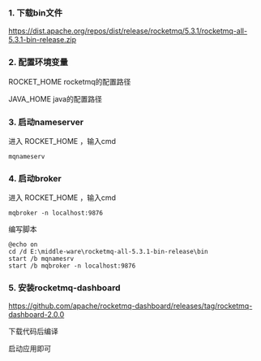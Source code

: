 ### 1. 下载bin文件

https://dist.apache.org/repos/dist/release/rocketmq/5.3.1/rocketmq-all-5.3.1-bin-release.zip

### 2. 配置环境变量

ROCKET_HOME rocketmq的配置路径

JAVA_HOME java的配置路径

### 3. 启动nameserver

进入 ROCKET_HOME ，输入cmd

```shell
mqnameserv
```

### 4. 启动broker

进入 ROCKET_HOME ，输入cmd

```shell
mqbroker -n localhost:9876
```

编写脚本

```shell
@echo on
cd /d E:\middle-ware\rocketmq-all-5.3.1-bin-release\bin
start /b mqnamesrv
start /b mqbroker -n localhost:9876
```

### 5. 安装rocketmq-dashboard

https://github.com/apache/rocketmq-dashboard/releases/tag/rocketmq-dashboard-2.0.0

下载代码后编译

启动应用即可

